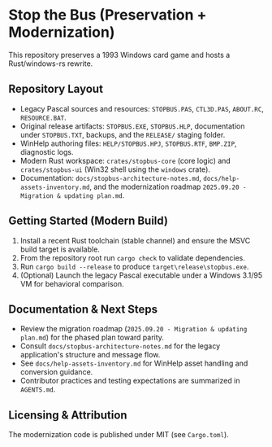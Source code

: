 # Stop the Bus (Preservation + Modernization)

This repository preserves a 1993 Windows card game and hosts a Rust/windows-rs rewrite.

## Repository Layout
- Legacy Pascal sources and resources: `STOPBUS.PAS`, `CTL3D.PAS`, `ABOUT.RC`, `RESOURCE.BAT`.
- Original release artifacts: `STOPBUS.EXE`, `STOPBUS.HLP`, documentation under `STOPBUS.TXT`, backups, and the `RELEASE/` staging folder.
- WinHelp authoring files: `HELP/STOPBUS.HPJ`, `STOPBUS.RTF`, `BMP.ZIP`, diagnostic logs.
- Modern Rust workspace: `crates/stopbus-core` (core logic) and `crates/stopbus-ui` (Win32 shell using the `windows` crate).
- Documentation: `docs/stopbus-architecture-notes.md`, `docs/help-assets-inventory.md`, and the modernization roadmap `2025.09.20 - Migration & updating plan.md`.

## Getting Started (Modern Build)
1. Install a recent Rust toolchain (stable channel) and ensure the MSVC build target is available.
2. From the repository root run `cargo check` to validate dependencies.
3. Run `cargo build --release` to produce `target\release\stopbus.exe`.
4. (Optional) Launch the legacy Pascal executable under a Windows 3.1/95 VM for behavioral comparison.

## Documentation & Next Steps
- Review the migration roadmap (`2025.09.20 - Migration & updating plan.md`) for the phased plan toward parity.
- Consult `docs/stopbus-architecture-notes.md` for the legacy application's structure and message flow.
- See `docs/help-assets-inventory.md` for WinHelp asset handling and conversion guidance.
- Contributor practices and testing expectations are summarized in `AGENTS.md`.

## Licensing & Attribution
The modernization code is published under MIT (see `Cargo.toml`). 



